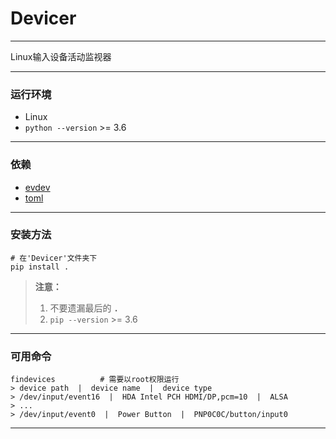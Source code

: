 # Devicer

---

Linux输入设备活动监视器

---

### 运行环境

- Linux
- `python --version` >= 3.6

---

### 依赖

- [evdev](<https://github.com/gvalkov/python-evdev>)
- [toml](<https://github.com/toml-lang/toml>)

---

### 安装方法

```shell
# 在'Devicer'文件夹下
pip install .
```

> **注意：**
>
> 1. 不要遗漏最后的 **`.`**
> 2. `pip --version` >= 3.6

---

### 可用命令

```shell
findevices			# 需要以root权限运行
> device path  |  device name  |  device type
> /dev/input/event16  |  HDA Intel PCH HDMI/DP,pcm=10  |  ALSA
> ...
> /dev/input/event0  |  Power Button  |  PNP0C0C/button/input0
```

---

